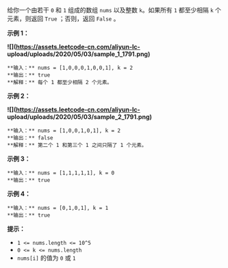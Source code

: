 给你一个由若干 `0` 和 `1` 组成的数组 `nums` 以及整数 `k`。如果所有 `1` 都至少相隔 `k` 个元素，则返回 `True`
；否则，返回 `False` 。



**示例 1：**

**![](https://assets.leetcode-cn.com/aliyun-lc-
upload/uploads/2020/05/03/sample_1_1791.png)**

    
    
    **输入：** nums = [1,0,0,0,1,0,0,1], k = 2
    **输出：** true
    **解释：** 每个 1 都至少相隔 2 个元素。

**示例 2：**

**![](https://assets.leetcode-cn.com/aliyun-lc-
upload/uploads/2020/05/03/sample_2_1791.png)**

    
    
    **输入：** nums = [1,0,0,1,0,1], k = 2
    **输出：** false
    **解释：** 第二个 1 和第三个 1 之间只隔了 1 个元素。

**示例 3：**

    
    
    **输入：** nums = [1,1,1,1,1], k = 0
    **输出：** true
    

**示例 4：**

    
    
    **输入：** nums = [0,1,0,1], k = 1
    **输出：** true
    



**提示：**

  * `1 <= nums.length <= 10^5`
  * `0 <= k <= nums.length`
  * `nums[i]` 的值为 `0` 或 `1`

